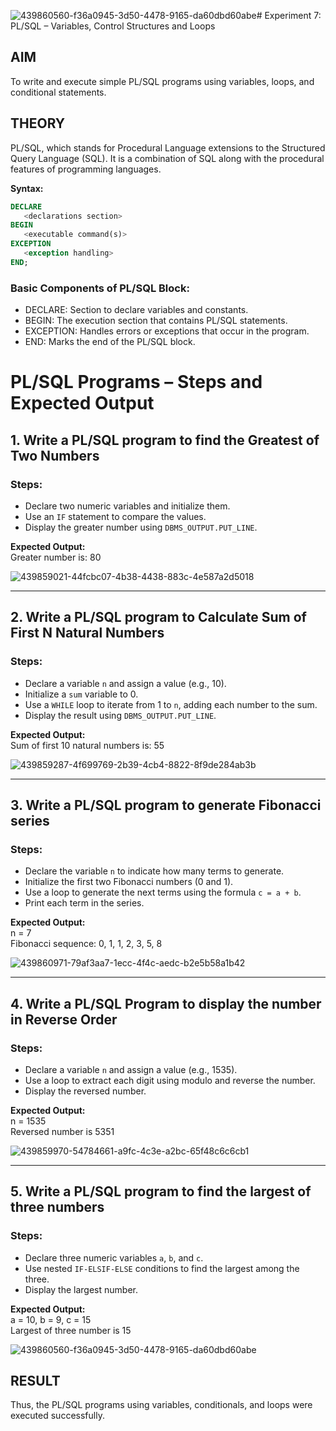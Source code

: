 ![439860560-f36a0945-3d50-4478-9165-da60dbd60abe](https://github.com/user-attachments/assets/53bde98f-febf-4558-8da6-99c8f2870441)# Experiment 7: PL/SQL – Variables, Control Structures and Loops

## AIM
To write and execute simple PL/SQL programs using variables, loops, and conditional statements.


## THEORY

PL/SQL, which stands for Procedural Language extensions to the Structured Query Language (SQL). It is a combination of SQL along with the procedural features of programming languages.

**Syntax:**
```sql
DECLARE 
   <declarations section> 
BEGIN 
   <executable command(s)>
EXCEPTION 
   <exception handling> 
END;
```

### Basic Components of PL/SQL Block:
- DECLARE: Section to declare variables and constants.
- BEGIN: The execution section that contains PL/SQL statements.
- EXCEPTION: Handles errors or exceptions that occur in the program.
- END: Marks the end of the PL/SQL block.

# PL/SQL Programs – Steps and Expected Output

## 1. Write a PL/SQL program to find the Greatest of Two Numbers

### Steps:
- Declare two numeric variables and initialize them.
- Use an `IF` statement to compare the values.
- Display the greater number using `DBMS_OUTPUT.PUT_LINE`.

**Expected Output:**  
Greater number is: 80

![439859021-44fcbc07-4b38-4438-883c-4e587a2d5018](https://github.com/user-attachments/assets/f45e0f6f-6c04-44d3-bc40-143b43dd37df)


---

## 2. Write a PL/SQL program to Calculate Sum of First N Natural Numbers

### Steps:
- Declare a variable `n` and assign a value (e.g., 10).
- Initialize a `sum` variable to 0.
- Use a `WHILE` loop to iterate from 1 to `n`, adding each number to the sum.
- Display the result using `DBMS_OUTPUT.PUT_LINE`.

**Expected Output:**  
Sum of first 10 natural numbers is: 55

![439859287-4f699769-2b39-4cb4-8822-8f9de284ab3b](https://github.com/user-attachments/assets/e8dac37b-bc03-4fb0-96a6-32c12050cc60)

---

## 3. Write a PL/SQL program to generate Fibonacci series

### Steps:
- Declare the variable `n` to indicate how many terms to generate.
- Initialize the first two Fibonacci numbers (0 and 1).
- Use a loop to generate the next terms using the formula `c = a + b`.
- Print each term in the series.

**Expected Output:**  
n = 7  
Fibonacci sequence: 0, 1, 1, 2, 3, 5, 8

![439860971-79af3aa7-1ecc-4f4c-aedc-b2e5b58a1b42](https://github.com/user-attachments/assets/88642474-9043-46af-b3a0-ae45fbbacd73)

---

## 4. Write a PL/SQL Program to display the number in Reverse Order

### Steps:
- Declare a variable `n` and assign a value (e.g., 1535).
- Use a loop to extract each digit using modulo and reverse the number.
- Display the reversed number.

**Expected Output:**  
n = 1535  
Reversed number is 5351


![439859970-54784661-a9fc-4c3e-a2bc-65f48c6c6cb1](https://github.com/user-attachments/assets/43ac39e7-8764-46be-883d-feeccf19bc0b)

---

## 5. Write a PL/SQL program to find the largest of three numbers

### Steps:
- Declare three numeric variables `a`, `b`, and `c`.
- Use nested `IF-ELSIF-ELSE` conditions to find the largest among the three.
- Display the largest number.

**Expected Output:**  
a = 10, b = 9, c = 15  
Largest of three number is 15

![439860560-f36a0945-3d50-4478-9165-da60dbd60abe](https://github.com/user-attachments/assets/c8d9c3f7-0beb-4036-a980-b90ee05ddba2)



## RESULT
Thus, the PL/SQL programs using variables, conditionals, and loops were executed successfully.
